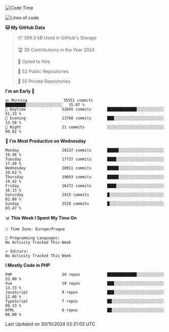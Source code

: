 <!--START_SECTION:waka-->
![Code Time](http://img.shields.io/badge/Code%20Time-1%2C583%20hrs%2058%20mins-blue)

![Lines of code](https://img.shields.io/badge/From%20Hello%20World%20I%27ve%20Written-31.9%20million%20lines%20of%20code-blue)

**🐱 My GitHub Data** 

> 📦 399.3 kB Used in GitHub's Storage 
 > 
> 🏆 39 Contributions in the Year 2024
 > 
> 💼 Opted to Hire
 > 
> 📜 52 Public Repositories 
 > 
> 🔑 55 Private Repositories 
 > 
**I'm an Early 🐤** 

```text
🌞 Morning                35551 commits       █████████░░░░░░░░░░░░░░░░   35.07 % 
🌆 Daytime                52045 commits       █████████████░░░░░░░░░░░░   51.33 % 
🌃 Evening                13768 commits       ███░░░░░░░░░░░░░░░░░░░░░░   13.58 % 
🌙 Night                  21 commits          ░░░░░░░░░░░░░░░░░░░░░░░░░   00.02 % 
```
📅 **I'm Most Productive on Wednesday** 

```text
Monday                   20237 commits       █████░░░░░░░░░░░░░░░░░░░░   19.96 % 
Tuesday                  17737 commits       ████░░░░░░░░░░░░░░░░░░░░░   17.49 % 
Wednesday                20911 commits       █████░░░░░░░░░░░░░░░░░░░░   20.63 % 
Thursday                 19693 commits       █████░░░░░░░░░░░░░░░░░░░░   19.42 % 
Friday                   16372 commits       ████░░░░░░░░░░░░░░░░░░░░░   16.15 % 
Saturday                 2915 commits        █░░░░░░░░░░░░░░░░░░░░░░░░   02.88 % 
Sunday                   3520 commits        █░░░░░░░░░░░░░░░░░░░░░░░░   03.47 % 
```


📊 **This Week I Spent My Time On** 

```text
🕑︎ Time Zone: Europe/Prague

💬 Programming Languages: 
No Activity Tracked This Week

🔥 Editors: 
No Activity Tracked This Week
```

**I Mostly Code in PHP** 

```text
PHP                      39 repos            █████████████░░░░░░░░░░░░   52.00 % 
Vue                      10 repos            ███░░░░░░░░░░░░░░░░░░░░░░   13.33 % 
JavaScript               9 repos             ███░░░░░░░░░░░░░░░░░░░░░░   12.00 % 
TypeScript               7 repos             ██░░░░░░░░░░░░░░░░░░░░░░░   09.33 % 
HTML                     6 repos             ██░░░░░░░░░░░░░░░░░░░░░░░   08.00 % 
```




 Last Updated on 30/10/2024 02:21:03 UTC
<!--END_SECTION:waka-->
<!--
**AlexKratky/AlexKratky** is a ✨ _special_ ✨ repository because its `README.md` (this file) appears on your GitHub profile.

Here are some ideas to get you started:

- 🔭 I’m currently working on ...
- 🌱 I’m currently learning ...
- 👯 I’m looking to collaborate on ...
- 🤔 I’m looking for help with ...
- 💬 Ask me about ...
- 📫 How to reach me: ...
- 😄 Pronouns: ...
- ⚡ Fun fact: ...
-->
